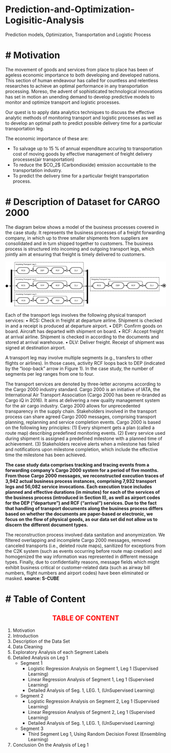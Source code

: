 # Prediction-and-Optimization-Logisitic-Analysis
Prediction models, Optimization, Transportation and Logistic Process 



# # Motivation
<p>The movement of goods and services from place to place has been of ageless economic importance to both developing and developed nations. This section of human endeavour has called for countless and relentless researches to achieve an optimal performance in any transportation processing. Moreso, the advent of sophisticated technological innovations has set in motion an unending demand to develop predictive models to monitor and optimize transport and logistic processes. 

Our quest is to apply data analytics techniques to discuss the effective analytic methods of monitoring transport and logistic processes as well as to develop an optimal path to predict possible delivery time for a particular transportation leg.

The economic importance of these are: 
<ul>
<li>To salvage up to 15 % of annual expenditure accuring to transportation cost of moving goods by effective management of freight delivery processes(air transportation)</li>
<li>To reduce the $CO_2$ (Carbondioxide) emission accountable to the transportation industry.</li>
<li>To predict the delivery time for a particular freight transportation process.</li>
</ul>
</p>

# # Description of Dataset for CARGO 2000

The diagram below shows a model of the business processes covered in the case study. It represents the business processes of a freight forwarding company, in which up to three smaller shipments from suppliers are consolidated and in turn shipped together to customers. The business process is structured into incoming and outgoing transport legs, which jointly aim at ensuring that freight is timely delivered to customers.

<img src = "workflow_UML.png">


Each of the transport legs involves the following physical transport services:
• RCS: Check in freight at departure airline. Shipment is checked in and a receipt is produced at departure airport.
• DEP: Confirm goods on board. Aircraft has departed with shipment on board.
• RCF: Accept freight at arrival airline. Shipment is checked in according to the documents and stored at arrival warehouse.
• DLV: Deliver freight. Receipt of shipment was signed at destination airport.

A transport leg may involve multiple segments (e.g., transfers to other flights or airlines). In those cases, activity RCF loops back to DEP (indicated by the “loop-back” arrow in Figure 1). In the case study, the number of segments per leg ranges from one to four.

The transport services are denoted by three-letter acronyms according to the Cargo 2000 industry standard. Cargo 2000 is an initiative of IATA, the International Air Transport Association (Cargo 2000 has been re-branded as Cargo iQ in 2016). It aims at delivering a new quality management system for the air cargo industry. Cargo 2000 allows for unprecedented transparency in the supply chain. Stakeholders involved in the transport process can share agreed Cargo 2000 messages, comprising transport planning, replanning and service completion events. Cargo 2000 is based on the following key principles: (1) Every shipment gets a plan (called a route map) describing predefined monitoring events. (2) Every service used during shipment is assigned a predefined milestone with a planned time of achievement. (3) Stakeholders receive alerts when a milestone has failed and notifications upon milestone completion, which include the effective time the milestone has been achieved.

<b>The case study data comprises tracking and tracing events from a forwarding company’s Cargo 2000 system for a period of five months. From those Cargo 2000 messages, we reconstructed execution traces of 3,942 actual business process instances, comprising 7,932 transport legs and 56,082 service invocations. Each execution trace includes planned and effective durations (in minutes) for each of the services of the business process (introduced in Section II), as well as airport codes for the DEP (“departure”) and RCF (“arrival”) services. Due to the fact that handling of transport documents along the business process differs based on whether the documents are paper-based or electronic, we focus on the flow of physical goods, as our data set did not allow us to discern the different document types.</b>

The reconstruction process involved data sanitation and anonymization. We filtered overlapping and incomplete Cargo 2000 messages, removed canceled transports (i.e., deleted route maps), sanitized for exceptions from the C2K system (such as events occurring before route map creation) and homogenized the way information was represented in different message types. Finally, due to confidentiality reasons, message fields which might exhibit business critical or customer-related data (such as airway bill numbers, flight numbers and airport codes) have been eliminated or masked. <b> source: S-CUBE</b>


# # Table of Content

<p><h2 align="center"><font color="red"> TABLE OF CONTENT </font></h2>
<ol>
    <li>Motivation</li>
    <li>Introduction</li>
    <li>Description of the Data Set</li>
    <li>Data Cleaning</li>
    <li>Exploratory Analysis of each Segment Labels</li>
    <li>Detailed Analysis on Leg 1
        <ul><li>Segment 1<ul><li>Logistic Regression Analysis on Segment 1, Leg 1 (Supervised Learning)</li> <li>Linear Regression Analysis of Segment 1, Leg 1 (Supervised Learning)</li><li>Detailed Analysis of Seg. 1, LEG. 1, (UnSupervised Learning)</li></ul>
            </li>
            <li>Segment 2<ul> <li>Logistic Regression Analysis on Segment 2, Leg 1 (Supervised Learning)</li><li>Linear Regression Analysis of Segment 2, Leg 1 (Supervised Learning)</li><li>Detailed Analysis of Seg. 1, LEG. 1, (UnSupervised Learning)</li></ul>
            </li>
            <li>Segment 3<ul> <li>Third Segment Leg 1, Using Random Decision Forest (Ensembling Learning)</li></ul>
            </li>
        </ul>
    </li>
    <li>Conclusion On the Analysis of Leg 1</li>
</ol>

</p>









